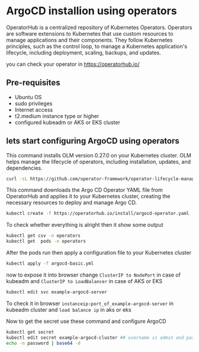 # ArgoCD installion using operators

OperatorHub is a centralized repository of Kubernetes Operators. Operators are software extensions to Kubernetes that use custom resources to manage applications and their components. They follow Kubernetes principles, such as the control loop, to manage a Kubernetes application's lifecycle, including deployment, scaling, backups, and updates.

you can check your operator in https://operatorhub.io/


## Pre-requisites

- Ubuntu OS 
- sudo privileges
- Internet access
- t2.medium instance type or higher
- configured kubeadm or AKS or EKS cluster

## lets start configuring ArgoCD using operators

This command installs OLM version 0.27.0 on your Kubernetes cluster. OLM helps manage the lifecycle of operators, including installation, updates, and dependencies.

```bash
curl -sL https://github.com/operator-framework/operator-lifecycle-manager/releases/download/v0.27.0/install.sh | bash -s v0.27.0
```

This command downloads the Argo CD Operator YAML file from OperatorHub and applies it to your Kubernetes cluster, creating the necessary resources to deploy and manage Argo CD.

```bash
kubectl create -f https://operatorhub.io/install/argocd-operator.yaml
```

To check whether everything is alright then it show some output 

```bash
kubectl get csv -n operators
kubectl get  pods -n operators
```

After the pods run then apply a configuration file to your Kubernetes cluster

```bash
kubectl apply -f argocd-basic.yml
```

now to expose it into browser change `ClusterIP to NodePort` in case of kubeadm and `ClusterIP to LoadBalancer` in case of AKS or EKS

```bash
kubectl edit svc example-argocd-server
```

To check it in browser  `instanceip:port_of_example-argocd-server` in kubeadm cluster and `load balance ip` in aks or eks


Now to get the secret use these command and configure ArgoCD

```bash
kubectl get secret
kubectl edit secret example-argocd-cluster ## username is admin and password is given in the file in encoded form with user admin
echo -n password | base64 -d
```
